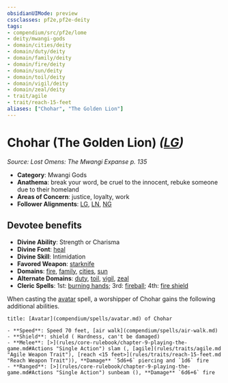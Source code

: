 ```yaml
---
obsidianUIMode: preview
cssclasses: pf2e,pf2e-deity
tags:
- compendium/src/pf2e/lome
- deity/mwangi-gods
- domain/cities/deity
- domain/duty/deity
- domain/family/deity
- domain/fire/deity
- domain/sun/deity
- domain/toil/deity
- domain/vigil/deity
- domain/zeal/deity
- trait/agile
- trait/reach-15-feet
aliases: ["Chohar", "The Golden Lion"]
---
```

# Chohar (The Golden Lion) *([LG](rules/traits/lg-b1.md "Lawful Good Alignment Trait"))*  
*Source: Lost Omens: The Mwangi Expanse p. 135*  

- **Category**: Mwangi Gods
- **Anathema**: break your word, be cruel to the innocent, rebuke someone due to their homeland
- **Areas of Concern**: justice, loyalty, work
- **Follower Alignments**: [LG](rules/traits/lg-b1.md "Lawful Good Alignment Trait"), [LN](rules/traits/ln-b1.md "Lawful Neutral Alignment Trait"), [NG](rules/traits/ng-b1.md "Neutral Good Alignment Trait")

## Devotee benefits

- **Divine Ability**: Strength or Charisma
- **Divine Font**: [heal](compendium/spells/heal.md)
- **Divine Skill**: Intimidation
- **Favored Weapon**: [starknife](compendium/equipment/items/starknife.md)
- **Domains**: [fire](compendium/setting/domains.md#Fire), [family](compendium/setting/domains.md#Family), [cities](compendium/setting/domains.md#Cities), [sun](compendium/setting/domains.md#Sun)
- **Alternate Domains**: [duty](compendium/setting/domains.md#Duty), [toil](compendium/setting/domains.md#Toil), [vigil](compendium/setting/domains.md#Vigil), [zeal](compendium/setting/domains.md#Zeal)
- **Cleric Spells**: 1st: [burning hands](compendium/spells/burning-hands.md); 3rd: [fireball](compendium/spells/fireball.md); 4th: [fire shield](compendium/spells/fire-shield.md)

When casting the [avatar](compendium/spells/avatar.md) spell, a worshipper of Chohar gains the following additional abilities.

```ad-embed-avatar
title: [Avatar](compendium/spells/avatar.md) of Chohar

- **Speed**: Speed 70 feet, [air walk](compendium/spells/air-walk.md)
- **Shield**: shield ( Hardness, can't be damaged)
- **Melee**: [>](rules/core-rulebook/chapter-9-playing-the-game.md#Actions "Single Action") slam (, [agile](rules/traits/agile.md "Agile Weapon Trait"), [reach <15 feet>](rules/traits/reach-15-feet.md "Reach Weapon Trait")), **Damage** `5d6+6` piercing and `1d6` fire 
- **Ranged**: [>](rules/core-rulebook/chapter-9-playing-the-game.md#Actions "Single Action") sunbeam (), **Damage** `6d6+6` fire 
```